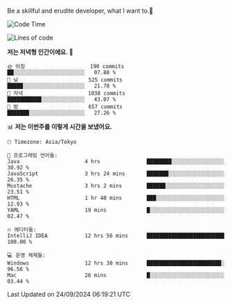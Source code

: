 Be a skillful and erudite developer, what I want to.👶

<!--START_SECTION:waka-->
![Code Time](http://img.shields.io/badge/Code%20Time-1%2C285%20hrs%2059%20mins-blue)

![Lines of code](https://img.shields.io/badge/%EC%A0%80%EB%8A%94%20%EC%97%AC%ED%83%9C%EA%B9%8C%EC%A7%80%20-879.3%20thousand%20%EC%A4%84%EC%9D%98%20%EC%BD%94%EB%93%9C%EB%A5%BC%20%EC%9E%91%EC%84%B1%ED%96%88%EC%96%B4%EC%9A%94.-blue)

**저는 저녁형 인간이에요. 🦉** 

```text
🌞 아침                     190 commits         ██░░░░░░░░░░░░░░░░░░░░░░░   07.88 % 
🌆 낮　                     525 commits         █████░░░░░░░░░░░░░░░░░░░░   21.78 % 
🌃 저녁                     1038 commits        ███████████░░░░░░░░░░░░░░   43.07 % 
🌙 밤　                     657 commits         ███████░░░░░░░░░░░░░░░░░░   27.26 % 
```


📊 **저는 이번주를 이렇게 시간을 보냈어요.** 

```text
🕑︎ Timezone: Asia/Tokyo

💬 프로그래밍 언어들: 
Java                     4 hrs               ████████░░░░░░░░░░░░░░░░░   30.92 % 
JavaScript               3 hrs 24 mins       ███████░░░░░░░░░░░░░░░░░░   26.35 % 
Mustache                 3 hrs 2 mins        ██████░░░░░░░░░░░░░░░░░░░   23.51 % 
HTML                     1 hr 40 mins        ███░░░░░░░░░░░░░░░░░░░░░░   12.93 % 
YAML                     19 mins             █░░░░░░░░░░░░░░░░░░░░░░░░   02.47 % 

🔥 에디터들: 
IntelliJ IDEA            12 hrs 56 mins      █████████████████████████   100.00 % 

💻 운영 체제들: 
Windows                  12 hrs 30 mins      ████████████████████████░   96.56 % 
Mac                      26 mins             █░░░░░░░░░░░░░░░░░░░░░░░░   03.44 % 
```


 Last Updated on 24/09/2024 06:19:21 UTC
<!--END_SECTION:waka-->
